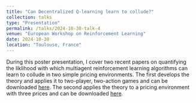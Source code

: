```yaml
---
title: "Can Decentralized Q-learning learn to collude?"
collection: talks
type: "Presentation"
permalink: /talks/2024-10-30-talk-4
venue: "European Workshop on Reinforcement Learning"
date: 2024-10-30
location: "Toulouse, France"
---
```


During this poster presentation, I cover two recent papers on quantifying the liklihood with which multiagent reinforcement learning algorithms can learn to collude in two simple pricing environments. The first develops the theory and applies it to two-player, two-action games and can be downloaded [here](https://papers.ssrn.com/sol3/papers.cfm?abstract_id=4589989). The second applies the theory to a pricing environment with three prices and can be downloaded [here](https://papers.ssrn.com/sol3/papers.cfm?abstract_id=4594415).

